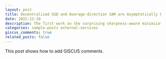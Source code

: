 ```yaml
---
layout: post
title: Decentralized SGD and Average-direction SAM are Asymptotically Equivalent
date: 2022-12-10
description: The first work on the surprising sharpness-aware minimization nature of decentralized learning
categories: sample-posts external-services
giscus_comments: true
related_posts: false
---
```

This post shows how to add GISCUS comments.
